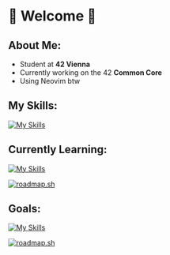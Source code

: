 # 🤍 Welcome 🤍

## About Me:
- Student at **42 Vienna**
- Currently working on the 42 **Common Core**
- Using Neovim btw

## My Skills:

[![My Skills](https://skillicons.dev/icons?i=c,html,css)](https://skillicons.dev)

## Currently Learning:

[![My Skills](https://skillicons.dev/icons?i=js)](https://skillicons.dev)

[![roadmap.sh](https://roadmap.sh/card/wide/66490832bc68b74d9bc4656a?variant=dark&roadmaps=javascript)](https://roadmap.sh)

## Goals:

[![My Skills](https://skillicons.dev/icons?i=julia,cpp,rust,cs)](https://skillicons.dev)

[![roadmap.sh](https://roadmap.sh/card/tall/66490832bc68b74d9bc4656a?variant=dark&roadmaps=full-stack%2Cjavascript%2Crust)](https://roadmap.sh)
